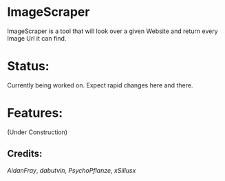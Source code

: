 # ImageScraper
ImageScraper is a tool that will look over a given Website and return every Image Url it can find.


# Status:
Currently being worked on. Expect rapid changes here and there.

# Features:
(Under Construction)

## Credits:

*AidanFray*, *dabutvin*, *PsychoPflanze*, *xSillusx*



